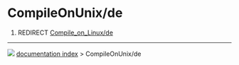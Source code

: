 # CompileOnUnix/de
1.  REDIRECT [Compile_on_Linux/de](Compile_on_Linux/de.md)



---
![](images/Button_right.svg) [documentation index](../README.md) > CompileOnUnix/de
